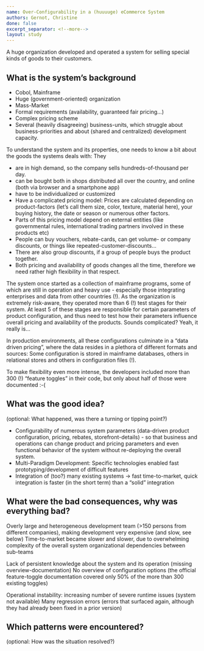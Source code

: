 ```yaml
---
name: Over-Configurability in a (huuuuge) eCommerce System
authors: Gernot, Christine
done: false
excerpt_separator: <!--more-->
layout: study
---
```

A huge organization developed and operated a system for selling special kinds of goods to their customers.<!--more-->

## What is the system’s background

* Cobol, Mainframe
* Huge (government-oriented) organization
* Mass-Market
* Formal requirements (availability, guaranteed fair pricing…)
* Complex pricing scheme
* Several (heavily disagreeing) business-units, which struggle about business-priorities and about (shared and centralized) development capacity.


To understand the system and its properties, one needs to know a bit about the goods the systems deals with: They

* are in high demand, so the company sells hundreds-of-thousand per day.
* can be bought both in shops distributed all over the country, and online (both via browser and a smartphone app)
* have to be individualized or customized
* Have a complicated pricing model: Prices are calculated depending on product-factors (let’s call them size, color, texture, material here), your buying history, the date or season or numerous other factors.
* Parts of this pricing model depend on external entities (like governmental rules, international trading partners involved in these products etc)
* People can buy vouchers, rebate-cards, can get volume- or company discounts, or things like repeated-customer-discounts…
* There are also group discounts, if a group of people buys the product together.
* Both pricing and availability of goods changes all the time, therefore we need rather high flexibility in that respect.

The system once started as a collection of mainframe programs, some of which are still in operation and heavy use - especially those integrating enterprises and data from other countries (!). 
As the organization is extremely risk-aware, they operated more than 6 (!) test stages for their system. At least 5 of these stages are responsible for certain parameters of product configuration, and thus need to test how their parameters influence overall pricing and availability of the products. Sounds complicated? Yeah, it really is…

In production environments, all these configurations culminate in a “data driven pricing”, where the data resides in a plethora of different formats and sources: Some configuration is stored in mainframe databases, others in relational stores and others in configuration files (!).

To make flexibility even more intense, the developers included more than 300 (!) “feature toggles” in their code, but only about half of those were documented :-(



## What was the good idea?
(optional: What happened, was there a turning or tipping point?)

* Configurability of numerous system parameters (data-driven product configuration, pricing, rebates, storefront-details) - so that business and operations can change product and pricing parameters and even functional behavior of the system without re-deploying the overall system.
* Multi-Paradigm Development: Specific technologies enabled fast prototyping/development of difficult features
* Integration of (too?) many existing systems -> fast time-to-market, quick integration is faster (in the short term) than a “solid” integration


## What were the bad consequences, why was everything bad?


Overly large and heterogeneous development team (>150 persons from different companies), making development very expensive (and slow, see below)
Time-to-market became slower and slower, due to 
overwhelming complexity of the overall system
organizational dependencies between sub-teams

Lack of persistent knowledge about the system and its operation (missing overview-documentation)
No overview of configuration options (the official feature-toggle documentation covered only 50% of the more than 300 existing toggles)

Operational instability: increasing number of severe runtime issues (system not available)
Many regression errors (errors that surfaced again, although they had already been fixed in a prior version)


## Which patterns were encountered?
(optional: How was the situation resolved?)
